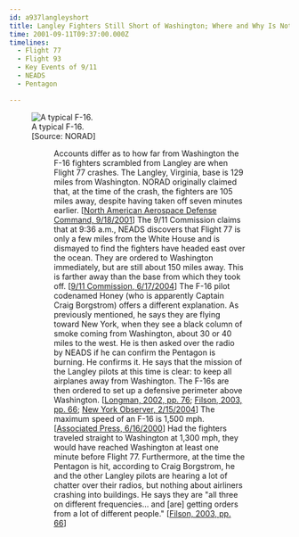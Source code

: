 ```yaml
---
id: a937langleyshort
title: Langley Fighters Still Short of Washington; Where and Why Is Not Clear
time: 2001-09-11T09:37:00.000Z
timelines:
  - Flight 77
  - Flight 93
  - Key Events of 9/11
  - NEADS
  - Pentagon

---
```


<figure class="image">
  <img alt="A typical F-16." src="//i2.wp.com/cdn.historycommons.org/images/events/311_f162050081722-9066.jpg" />
  <figcaption>A typical F-16.<br>[Source: NORAD]</figcaption>
<figure>

Accounts differ as to how far from Washington the F-16 fighters scrambled from Langley are when Flight 77 crashes. The Langley, Virginia, base is 129 miles from Washington. NORAD originally claimed that, at the time of the crash, the fighters are 105 miles away, despite having taken off seven minutes earlier. [[North American Aerospace Defense Command, 9/18/2001][1]] The 9/11 Commission claims that at 9:36 a.m., NEADS discovers that Flight 77 is only a few miles from the White House and is dismayed to find the fighters have headed east over the ocean. They are ordered to Washington immediately, but are still about 150 miles away. This is farther away than the base from which they took off. [[9/11 Commission, 6/17/2004][2]] The F-16 pilot codenamed Honey (who is apparently Captain Craig Borgstrom) offers a different explanation. As previously mentioned, he says they are flying toward New York, when they see a black column of smoke coming from Washington, about 30 or 40 miles to the west. He is then asked over the radio by NEADS if he can confirm the Pentagon is burning. He confirms it. He says that the mission of the Langley pilots at this time is clear: to keep all airplanes away from Washington. The F-16s are then ordered to set up a defensive perimeter above Washington. [[Longman, 2002, pp. 76][3]; [Filson, 2003, pp. 66][4]; [New York Observer, 2/15/2004][5]] The maximum speed of an F-16 is 1,500 mph. [[Associated Press, 6/16/2000][6]] Had the fighters traveled straight to Washington at 1,300 mph, they would have reached Washington at least one minute before Flight 77. Furthermore, at the time the Pentagon is hit, according to Craig Borgstrom, he and the other Langley pilots are hearing a lot of chatter over their radios, but nothing about airliners crashing into buildings. He says they are "all three on different frequencies… and [are] getting orders from a lot of different people." [[Filson, 2003, pp. 66][4]]

[1]: https://web.archive.org/web/20030809155434/http:/www.norad.mil/index.cfm?fuseaction=home.news_rel_09_18_01
[2]: https://web.archive.org/web/20040617211819/http://www.msnbc.msn.com/id/5233007/
[3]: https://www.amazon.com/Among-Heroes-United-Flight-Passengers/dp/0060099089
[4]: https://www.amazon.com/Air-War-Over-America-Defense/dp/061512416X
[5]: https://observer.com/2004/02/stewardess-idd-hijackers-early-transcripts-show/
[6]: https://web.archive.org/web/20000817190429/http://abcnews.go.com/sections/us/DailyNews/fighterjetdown000616.html
